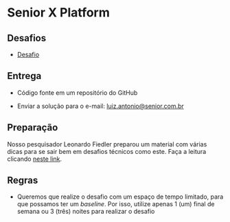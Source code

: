 # Senior X Platform

## Desafios

* [Desafio](challenge.md)

## Entrega

* Código fonte em um repositório do GitHub 

* Enviar a solução para o e-mail: luiz.antonio@senior.com.br

## Preparação 

Nosso pesquisador Leonardo Fiedler preparou um material com várias dicas para se sair bem em desafios técnicos como este. Faça a leitura clicando [neste link](https://dev.to/leonardofiedler/dicas-para-mandar-bem-em-testes-tecnicos-231k). 

## Regras

* Queremos que realize o desafio com um espaço de tempo limitado, para que possamos ter um *baseline*. Por isso, utilize apenas 1 (um) final de semana ou 3 (três) noites para realizar o desafio
